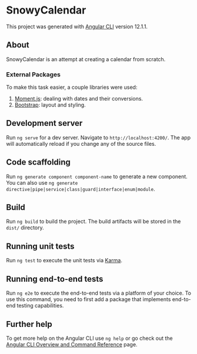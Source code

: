 # SnowyCalendar

This project was generated with [Angular CLI](https://github.com/angular/angular-cli) version 12.1.1.  

## About
SnowyCalendar is an attempt at creating a calendar from scratch.  

### External Packages
To make this task easier, a couple libraries were used:
1. [Moment.js](https://momentjs.com): dealing with dates and their conversions.
2. [Bootstrap](https://ng-bootstrap.github.io): layout and styling.

## Development server

Run `ng serve` for a dev server. Navigate to `http://localhost:4200/`. The app will automatically reload if you change any of the source files.

## Code scaffolding

Run `ng generate component component-name` to generate a new component. You can also use `ng generate directive|pipe|service|class|guard|interface|enum|module`.

## Build

Run `ng build` to build the project. The build artifacts will be stored in the `dist/` directory.

## Running unit tests

Run `ng test` to execute the unit tests via [Karma](https://karma-runner.github.io).

## Running end-to-end tests

Run `ng e2e` to execute the end-to-end tests via a platform of your choice. To use this command, you need to first add a package that implements end-to-end testing capabilities.

## Further help

To get more help on the Angular CLI use `ng help` or go check out the [Angular CLI Overview and Command Reference](https://angular.io/cli) page.
